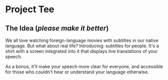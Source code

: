 # Project Tee

## The Idea (*please make it better*)

We all love watching foreign-language movies with subtitles in our native language. But what about real life? Introducing: subtitles for people. It's a shirt with a screen integrated into it that displays live translations of your speech.

As a bonus, it'll make your speech more clear for everyone, and accessible for those who couldn't hear or understand your language otherwise.
